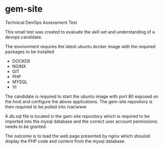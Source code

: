 # gem-site
Technical DevOps Assessment Test

This small test was created to evaluate the skill set and understanding of a devops candidate.

The environment requires the latest ubuntu docker image with the required packages to be installed

  * DOCKER
  * NGINX
  * GIT
  * PHP
  * MYSQL
  * VI
  
 The candidate is required to start the ubuntu image with port 80 exposed on the host and configure the above
 applications. The gem-site repository is then required to be pulled into /var/www
 
 A db.sql file is located in the gem-site repository which is required to be imported into the mysql database and 
 the correct user account permissions needs to be granted.
 
 The outcome is to load the web page presented by nginx which shoulod display the PHP code and content from the mysql
 database.
